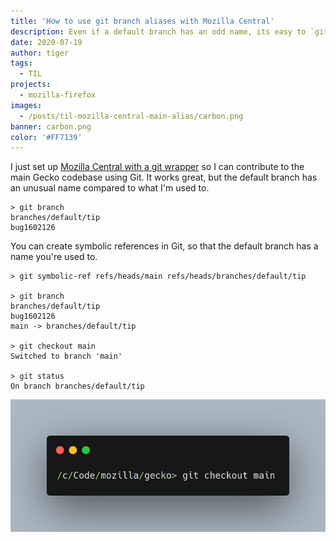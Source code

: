 ```yaml
---
title: 'How to use git branch aliases with Mozilla Central'
description: Even if a default branch has an odd name, its easy to `git checkout main`.
date: 2020-07-19
author: tiger
tags:
  - TIL
projects:
  - mozilla-firefox
images:
  - /posts/til-mozilla-central-main-alias/carbon.png
banner: carbon.png
color: '#FF7139'
---
```


I just set up [Mozilla Central with a git wrapper](https://github.com/glandium/git-cinnabar/wiki/Mozilla:-A-git-workflow-for-Gecko-development) so I can contribute to the main Gecko codebase using Git. It works great, but the default branch has an unusual name compared to what I'm used to.

```console
> git branch
branches/default/tip
bug1602126
```

You can create symbolic references in Git, so that the default branch has a name you're used to.

```console
> git symbolic-ref refs/heads/main refs/heads/branches/default/tip

> git branch
branches/default/tip
bug1602126
main -> branches/default/tip

> git checkout main
Switched to branch 'main'

> git status
On branch branches/default/tip
```

![](carbon.png)
